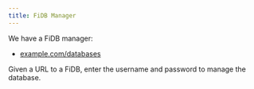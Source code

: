 ```yaml
---
title: FiDB Manager
---
```


We have a FiDB manager:

- [example.com/databases](https://example.com/databases)

Given a URL to a FiDB,
enter the username and password
to manage the database.
